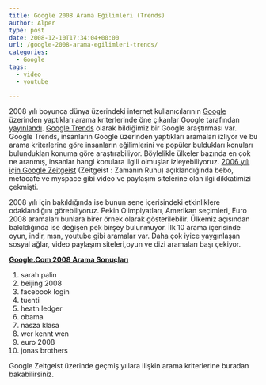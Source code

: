 ```yaml
---
title: Google 2008 Arama Eğilimleri (Trends)
author: Alper
type: post
date: 2008-12-10T17:34:04+00:00
url: /google-2008-arama-egilimleri-trends/
categories:
  - Google
tags:
  - video
  - youtube

---
```

2008 yılı boyunca dünya üzerindeki internet kullanıcılarının [Google][1] üzerinden yaptıkları arama kriterlerinde öne çıkanlar Google tarafından [yayınlandı][2]. [Google Trends][3] olarak bildiğimiz bir Google araştırması var. Google Trends, insanların Google üzerinden yaptıkları aramaları izliyor ve bu arama kriterlerine göre insanların eğilimlerini ve popüler buldukları konuları bulundukları konuma göre araştırabiliyor. Böylelikle ülkeler bazında en çok ne aranmış, insanlar hangi konulara ilgili olmuşlar izleyebiliyoruz. [2006 yılı için Google Zeitgeist][4] (Zeitgeist : Zamanın Ruhu) açıklandığında bebo, metacafe ve myspace gibi video ve paylaşım sitelerine olan ilgi dikkatimizi çekmişti. <!--more-->

2008 yılı için bakıldığında ise bunun sene içerisindeki etkinliklere odaklandığını görebiliyoruz. Pekin Olimpiyatları, Amerikan seçimleri, Euro 2008 aramaları bunlara birer örnek olarak gösterilebilir. Ülkemiz açısından bakıldığında ise değişen pek birşey bulunmuyor. İlk 10 arama içerisinde oyun, indir, msn, youtube gibi aramalar var. Daha çok iyice yaygınlaşan sosyal ağlar, video paylaşım siteleri,oyun ve dizi aramaları başı çekiyor.

[**Google.Com 2008 Arama Sonuçları**][2] 

1. sarah palin  
2. beijing 2008  
3. facebook login  
4. tuenti  
5. heath ledger  
6. obama  
7. nasza klasa  
8. wer kennt wen  
9. euro 2008  
10. jonas brothers

Google Zeitgeist üzerinde geçmiş yıllara ilişkin arama kriterlerine buradan bakabilirsiniz.

 [1]: https://www.google.com
 [2]: https://www.google.com/intl/en/press/zeitgeist2008/index.html
 [3]: https://www.google.com/trends
 [4]: https://www.murekkep.org/2006-arama-egilimleri-122